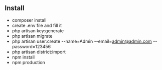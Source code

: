## Install

- composer install
- create .env file and fill it
- php artisan key:generate
- php artisan migrate
- php artisan user:create --name=Admin --email=admin@admin.com --password=123456
- php artisan district:import
- npm install
- npm production